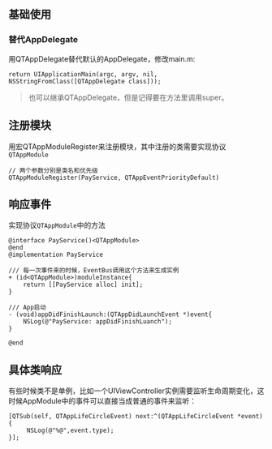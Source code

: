 ## 基础使用

### 替代AppDelegate

用QTAppDelegate替代默认的AppDelegate，修改main.m:

```
return UIApplicationMain(argc, argv, nil, NSStringFromClass([QTAppDelegate class]));
```

> 也可以继承QTAppDelegate，但是记得要在方法里调用super。

## 注册模块

用宏QTAppModuleRegister来注册模块，其中注册的类需要实现协议`QTAppModule`

```
// 两个参数分别是类名和优先级
QTAppModuleRegister(PayService, QTAppEventPriorityDefault)
```

## 响应事件

实现协议`QTAppModule`中的方法

```
@interface PayService()<QTAppModule>
@end
@implementation PayService

/// 每一次事件来的时候，EventBus调用这个方法来生成实例
+ (id<QTAppModule>)moduleInstance{
    return [[PayService alloc] init];
}

/// App启动
- (void)appDidFinishLaunch:(QTAppDidLaunchEvent *)event{
    NSLog(@"PayService: appDidFinishLuanch");
}

@end

```

## 具体类响应

有些时候类不是单例，比如一个UIViewController实例需要监听生命周期变化，这时候AppModule中的事件可以直接当成普通的事件来监听：

```
[QTSub(self, QTAppLifeCircleEvent) next:^(QTAppLifeCircleEvent *event) {
     NSLog(@"%@",event.type);
}];
```
